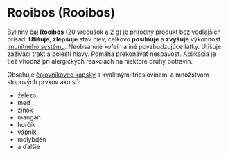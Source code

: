 Rooibos (Rooibos)
=================

Bylinný čaj **Rooibos** (20 vrecúšok á 2 g) je prírodný produkt bez vedľajších
prísad. **Utišuje**, **zlepšuje** stav ciev, celkovo **posilňuje** a **zvyšuje**
výkonnosť [imunitného systému](/diagnozy/imunita). Neobsahuje kofeín a iné
povzbudzujúce látky. Utišuje zažívací trakt a bolesti hlavy. Pomáha prekonávať
nespavosť. Aplikácia je tiež vhodná pri alergických reakciách na niektoré druhy
potravín.

Obsahuje [čajovníkovec kapský](/bylinky/rooibos-kapsky/) s kvalitnými
trieslovinami a množstvom stopových prvkov ako sú:

* železo
* meď
* zinok
* mangán
* horčík
* vápnik
* molybdén
* a ďalšie
